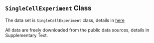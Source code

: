## `SingleCellExperiment` Class

The data set is `SingleCellExperiment` class, details in 
[here](https://bioconductor.org/packages/release/bioc/vignettes/SingleCellExperiment/inst/doc/intro.html)

All data are freely downloaded from the public data sources, details in Supplementary Text.

